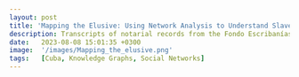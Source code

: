 ```yaml
---
layout: post
title: 'Mapping the Elusive: Using Network Analysis to Understand Slavery, Debt Relations, and the Emergence of a Free Population of African Descent in 18th-Century Colonial Havana'
description: Transcripts of notarial records from the Fondo Escribanías in the National Archive of Cuba, an endangered repository. The transcripts document pawnship and selling practices involving enslaved people in Havana, Cuba during the 17th and 18th centuries. These records are important for analyzing how the enslaved person functioned as a “social connector,” linking a wide range of creditors and debtors, buyers and sellers, through contracts in the colonial urban economy.
date:   2023-08-08 15:01:35 +0300
image:  '/images/Mapping_the_elusive.png'
tags:   [Cuba, Knowledge Graphs, Social Networks]
---
```





